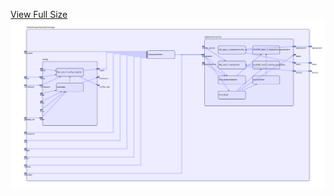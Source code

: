 [View Full Size](https://raw.githubusercontent.com/mingfang/terraform-k8s-modules/master/modules/openfaas/alertmanager/diagram.svg?sanitize=true)<img src="diagram.svg"/>
